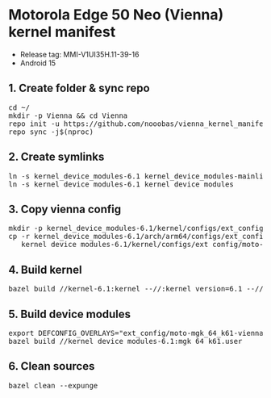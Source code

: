 # Motorola Edge 50 Neo (Vienna) kernel manifest
- Release tag: MMI-V1UI35H.11-39-16
- Android 15

## 1. Create folder & sync repo
<pre>cd ~/
mkdir -p Vienna && cd Vienna
repo init -u https://github.com/nooobas/vienna_kernel_manifest.git -m default.xml
repo sync -j$(nproc)</pre>

## 2. Create symlinks
<pre>ln -s kernel_device_modules-6.1 kernel_device_modules-mainline
ln -s kernel_device_modules-6.1 kernel_device_modules</pre>

## 3. Copy vienna config
<pre>mkdir -p kernel_device_modules-6.1/kernel/configs/ext_config
cp -r kernel_device_modules-6.1/arch/arm64/configs/ext_config/moto-mgk_64_k61-vienna.config \
   kernel_device_modules-6.1/kernel/configs/ext_config/moto-mgk_64_k61-vienna.config</pre>

## 4. Build kernel
<pre>bazel build //kernel-6.1:kernel --//:kernel_version=6.1 --//:internal_config=true</pre>

## 5. Build device modules
<pre>export DEFCONFIG_OVERLAYS="ext_config/moto-mgk_64_k61-vienna.config"
bazel build //kernel_device_modules-6.1:mgk_64_k61.user</pre>

## 6. Clean sources
<pre>bazel clean --expunge </pre>
